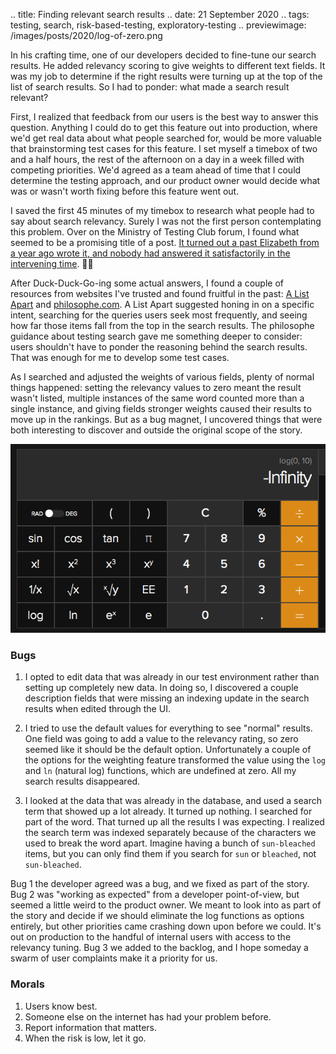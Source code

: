 .. title: Finding relevant search results
.. date: 21 September 2020
.. tags: testing, search, risk-based-testing, exploratory-testing
.. previewimage: /images/posts/2020/log-of-zero.png

In his crafting time, one of our developers decided to fine-tune our search results. He added relevancy scoring to give weights to different text fields. It was my job to determine if the right results were turning up at the top of the list of search results. So I had to ponder: what made a search result relevant? 

First, I realized that feedback from our users is the best way to answer this question. Anything I could do to get this feature out into production, where we'd get real data about what people searched for, would be more valuable that brainstorming test cases for this feature. I set myself a timebox of two and a half hours, the rest of the afternoon on a day in a week filled with competing priorities. We'd agreed as a team ahead of time that I could determine the testing approach, and our product owner would decide what was or wasn't worth fixing before this feature went out. 

I saved the first 45 minutes of my timebox to research what people had to say about search relevancy. Surely I was not the first person contemplating this problem. Over on the Ministry of Testing Club forum, I found what seemed to be a promising title of a post. [It turned out a past Elizabeth from a year ago wrote it, and nobody had answered it satisfactorily in the intervening time](https://club.ministryoftesting.com/t/how-would-you-test-a-search-api/28027). 🤦‍♀️

After Duck-Duck-Go-ing some actual answers, I found a couple of resources from websites I've trusted and found fruitful in the past: [A List Apart](https://alistapart.com/article/testing-search-for-relevancy-and-precision/) and [philosophe.com](https://www.philosophe.com/archived_content/search_topics/search_tests.html). A List Apart suggested honing in on a specific intent, searching for the queries users seek most frequently, and seeing how far those items fall from the top in the search results. The philosophe guidance about testing search gave me something deeper to consider: users shouldn't have to ponder the reasoning behind the search results. That was enough for me to develop some test cases. 

As I searched and adjusted the weights of various fields, plenty of normal things happened: setting the relevancy values to zero meant the result wasn't listed, multiple instances of the same word counted more than a single instance, and giving fields stronger weights caused their results to move up in the rankings. But as a bug magnet, I uncovered things that were both interesting to discover and outside the original scope of the story. 

![](/images/posts/2020/log-of-zero.png "Log of zero is negative infinity")

### Bugs 

1. I opted to edit data that was already in our test environment rather than setting up completely new data. In doing so, I discovered a couple description fields that were missing an indexing update in the search results when edited through the UI. 

2. I tried to use the default values for everything to see "normal" results. One field was going to add a value to the relevancy rating, so zero seemed like it should be the default option. Unfortunately a couple of the options for the weighting feature transformed the value using the `log` and `ln` (natural log) functions, which are undefined at zero. All my search results disappeared. 

3. I looked at the data that was already in the database, and used a search term that showed up a lot already. It turned up nothing. I searched for part of the word. That turned up all the results I was expecting. I realized the search term was indexed separately because of the characters we used to break the word apart. Imagine having a bunch of `sun-bleached` items, but you can only find them if you search for `sun` or `bleached`, not `sun-bleached`. 

Bug 1 the developer agreed was a bug, and we fixed as part of the story. Bug 2 was "working as expected" from a developer point-of-view, but seemed a little weird to the product owner. We meant to look into as part of the story and decide if we should eliminate the log functions as options entirely, but other priorities came crashing down upon before we could. It's out on production to the handful of internal users with access to the relevancy tuning. Bug 3 we added to the backlog, and I hope someday a swarm of user complaints make it a priority for us. 

### Morals

1. Users know best.
1. Someone else on the internet has had your problem before. 
1. Report information that matters.
1. When the risk is low, let it go. 
